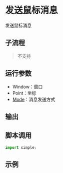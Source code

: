 # 发送鼠标消息 
发送鼠标消息

## 子流程
> 不支持


## 运行参数

* Window：窗口
* Point：坐标
* [Mode](./enums/MessagePlaceMode.md)：消息发送方式



## 输出

    


## 脚本调用

```python
import simple;

```

## 示例